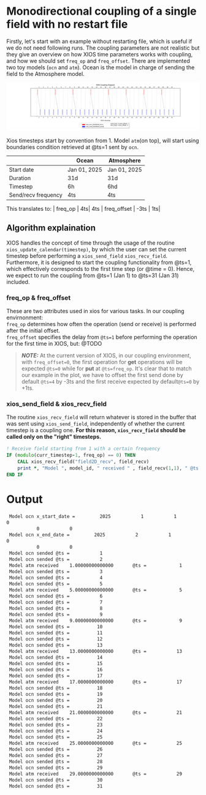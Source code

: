 # Monodirectional coupling of a single field with no restart file

Firstly, let's start with an example without restarting file, which is useful if we do not need following runs. The coupling parameters are not realistic but they give an overview on how XIOS time parameters works with coupling, and how we should set `freq_op` and `freq_offset`. 
There are implemented two toy models (`ocn` and `atm`). Ocean is the model in charge of sending the field to the Atmosphere model.  

![plot](1_singlefield.png)

Xios timesteps start by convention from 1. Model `atm`(on top), will start using boundaries condition retrieved at @ts=1 sent by `ocn`. 

|  | Ocean | Atmosphere|
|----------|----------|----------|
|Start date|Jan 01, 2025|Jan 01, 2025 
| Duration  |  31d       | 31d         |
|Timestep| 6h | 6hd
| Send/recv frequency          | 4ts          | 4ts         |
This translates to:
| freq_op | 4ts| 4ts
| freq_offset | -3ts | 1ts|


## Algorithm explaination
XIOS handles the concept of time through the usage of the routine `xios_update_calendar(timestep)`, by which the user can set the current timestep before performing a `xios_send_field` `xios_recv_field`.
Furthermore, it is designed to start the coupling functionality from @ts=1, which effectively corresponds to the first time step (or @time = 0). Hence, we expect to run the coupling from @ts=1 (Jan 1) to @ts=31 (Jan 31) included.

### freq_op & freq_offset
These are two attributes used in xios for various tasks. In our coupling envirnonment:\
`freq_op` determines how often the operation (send or receive) is performed after the initial offset.\
`freq_offset` specifies the delay from `@ts=1` before performing the operation for the first time in XIOS, but: @TODO 
> **_NOTE:_**  At the current version of XIOS, in our coupling environment, with `freq_offset=0`, the first operation for **get** operations will be expected `@ts=0` while for **put** at `@ts=freq_op`. It's clear that to match our example in the plot, we have to offset the first send done by default `@ts=4` by -3ts and the first receive expected by default`@ts=0` by +1ts.

### xios_send_field & xios_recv_field
The routine `xios_recv_field` will return whatever is stored in the buffer that was sent using `xios_send_field`, independently of whether the current timestep is a coupling one. **For this reason, `xios_recv_field` should be called only on the "right" timesteps.**
```fortran
! Receive field starting from 1 with a certain frequency
IF (modulo(curr_timestep-1, freq_op) == 0) THEN
    CALL xios_recv_field("field2D_recv", field_recv)
    print *, "Model ", model_id, " received " , field_recv(1,1), " @ts = ", curr_timestep
END IF
```

# Output
```
 Model ocn x_start_date =         2025           1           1           0
           0           0
 Model ocn x_end_date =         2025           2           1           0
           0           0
 Model ocn sended @ts =           1
 Model ocn sended @ts =           2
 Model atm received    1.00000000000000       @ts =            1
 Model ocn sended @ts =           3
 Model ocn sended @ts =           4
 Model ocn sended @ts =           5
 Model atm received    5.00000000000000       @ts =            5
 Model ocn sended @ts =           6
 Model ocn sended @ts =           7
 Model ocn sended @ts =           8
 Model ocn sended @ts =           9
 Model atm received    9.00000000000000       @ts =            9
 Model ocn sended @ts =          10
 Model ocn sended @ts =          11
 Model ocn sended @ts =          12
 Model ocn sended @ts =          13
 Model atm received    13.0000000000000       @ts =           13
 Model ocn sended @ts =          14
 Model ocn sended @ts =          15
 Model ocn sended @ts =          16
 Model ocn sended @ts =          17
 Model atm received    17.0000000000000       @ts =           17
 Model ocn sended @ts =          18
 Model ocn sended @ts =          19
 Model ocn sended @ts =          20
 Model ocn sended @ts =          21
 Model atm received    21.0000000000000       @ts =           21
 Model ocn sended @ts =          22
 Model ocn sended @ts =          23
 Model ocn sended @ts =          24
 Model ocn sended @ts =          25
 Model atm received    25.0000000000000       @ts =           25
 Model ocn sended @ts =          26
 Model ocn sended @ts =          27
 Model ocn sended @ts =          28
 Model ocn sended @ts =          29
 Model atm received    29.0000000000000       @ts =           29
 Model ocn sended @ts =          30
 Model ocn sended @ts =          31
```


